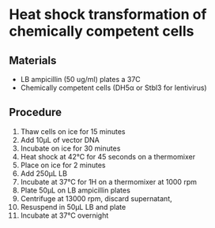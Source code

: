 # Heat shock transformation of chemically competent cells

## Materials

* LB ampicillin (50 ug/ml) plates a 37C
* Chemically competent cells (DH5α or Stbl3 for lentivirus)

## Procedure

1. Thaw cells on ice for 15 minutes
2. Add 10µL of vector DNA
3. Incubate on ice for 30 minutes
4. Heat shock at 42°C for 45 seconds on a thermomixer
5. Place on ice for 2 minutes
6. Add 250µL LB
7. Incubate at 37°C for 1H on a thermomixer at 1000 rpm
8. Plate 50µL on LB ampicillin plates
9. Centrifuge at 13000 rpm, discard supernatant,
10. Resuspend in 50µL LB and plate
11. Incubate at 37°C overnight
